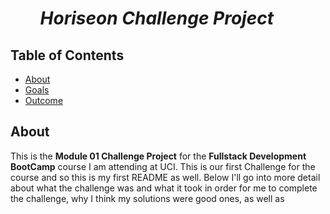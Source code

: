# <ul>*Horiseon Challenge Project*</ul>

## Table of Contents

- [About](##About)
- [Goals](##Goals)
- [Outcome](##Outcome)

## About

This is the **Module 01 Challenge Project** for the **Fullstack Development BootCamp** course I am attending at UCI.
This is our first Challenge for the course and so this is my first README as well.
Below I'll go into more detail about what the challenge was and what it took in order for me to complete the challenge,
why I think my solutions were good ones, as well as 


